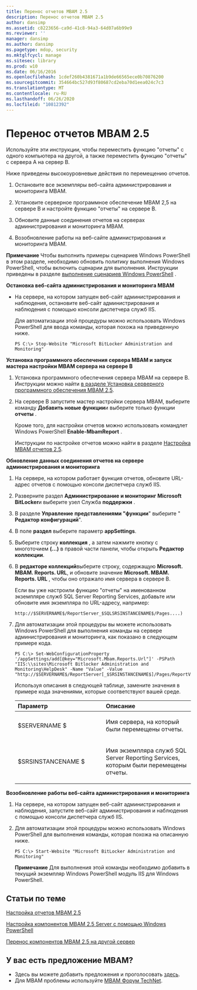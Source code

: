 ```yaml
---
title: Перенос отчетов MBAM 2.5
description: Перенос отчетов MBAM 2.5
author: dansimp
ms.assetid: c8223656-ca9d-41c8-94a3-64d07a6b99e9
ms.reviewer: ''
manager: dansimp
ms.author: dansimp
ms.pagetype: mdop, security
ms.mktglfcycl: manage
ms.sitesec: library
ms.prod: w10
ms.date: 06/16/2016
ms.openlocfilehash: 1cdef260b4381671a1b9de66565ece0b70876200
ms.sourcegitcommit: 354664bc527d93f80687cd2eba70d1eea024c7c3
ms.translationtype: MT
ms.contentlocale: ru-RU
ms.lasthandoff: 06/26/2020
ms.locfileid: "10812392"
---
```

# Перенос отчетов MBAM 2.5


Используйте эти инструкции, чтобы переместить функцию "отчеты" с одного компьютера на другой, а также переместить функцию "отчеты" с сервера A на сервер B.

Ниже приведены высокоуровневые действия по перемещению отчетов.

1.  Остановите все экземпляры веб-сайта администрирования и мониторинга MBAM.

2.  Установите серверное программное обеспечение MBAM 2,5 на сервере B и настройте функцию "отчеты" на сервере B.

3.  Обновите данные соединения отчетов на серверах администрирования и мониторинга MBAM.

4.  Возобновление работы на веб-сайте администрирования и мониторинга MBAM.

**Примечание**  Чтобы выполнить примеры сценариев Windows PowerShell в этом разделе, необходимо обновить политику выполнения Windows PowerShell, чтобы включить сценарии для выполнения. Инструкции приведены в разделе [выполнение сценариев Windows PowerShell](https://technet.microsoft.com/library/ee176949.aspx) .

 

**Остановка веб-сайта администрирования и мониторинга MBAM**

-   На сервере, на котором запущен веб-сайт администрирования и наблюдения, остановите веб-сайт администрирования и наблюдения с помощью консоли диспетчера служб IIS.

    Для автоматизации этой процедуры можно использовать Windows PowerShell для ввода команды, которая похожа на приведенную ниже.

    ``` syntax
    PS C:\> Stop-Website "Microsoft BitLocker Administration and Monitoring"
    ```

**Установка программного обеспечения сервера MBAM и запуск мастера настройки MBAM сервера на сервере B**

1.  Установка программного обеспечения сервера MBAM на сервере B. Инструкции можно найти [в разделе Установка серверного программного обеспечения MBAM 2,5](installing-the-mbam-25-server-software.md).

2.  На сервере B запустите мастер настройки сервера MBAM, выберите команду **Добавить новые функции**и выберите только функции **отчеты** .

    Кроме того, для настройки отчетов можно использовать командлет Windows PowerShell **Enable-MbamReport** .

    Инструкции по настройке отчетов можно найти в разделе [Настройка MBAM отчетов 2,5](how-to-configure-the-mbam-25-reports.md).

**Обновление данных соединения отчетов на сервере администрирования и мониторинга**

1.  На сервере, на котором работает функция отчетов, обновите URL-адрес отчетов с помощью консоли диспетчера служб IIS.

2.  Разверните раздел **Администрирование и мониторинг Microsoft BitLocker**и выберите узел Служба **поддержки** .

3.  В разделе **Управление** **представлениями "функции**" выберите " **Редактор конфигураций**".

4.  В поле **раздел** выберите параметр **appSettings**.

5.  Выберите строку **коллекция** , а затем нажмите кнопку с многоточием **(...)** в правой части панели, чтобы открыть **Редактор коллекции**.

6.  В **редакторе коллекций**выберите строку, содержащую **Microsoft. MBAM. Reports. URL**, и обновите значение **Microsoft. MBAM. Reports. URL** , чтобы оно отражало имя сервера в сервере B.

    Если вы уже настроили функцию "отчеты" на именованном экземпляре служб SQL Server Reporting Services, добавьте или обновите имя экземпляра по URL-адресу, например:

    `http://$SERVERNAME$/ReportServer_$SQLSRSINSTANCENAME$/Pages....)`

7.  Для автоматизации этой процедуры вы можете использовать Windows PowerShell для выполнения команды на сервере администрирования и мониторинга, как показано в следующем примере кода.

    ``` syntax
    PS C:\> Set-WebConfigurationProperty '/appSettings/add[@key="Microsoft.Mbam.Reports.Url"]' -PSPath "IIS:\\sites\Microsoft Bitlocker Administration and Monitoring\HelpDesk" -Name "Value" -Value "http://$SERVERNAME$/ReportServer[_$SRSINSTANCENAME$]/Pages/ReportViewer.aspx?/Microsoft+BitLocker+Administration+and+Monitoring/"
    ```

    Используя описания в следующей таблице, замените значения в примере кода значениями, которые соответствуют вашей среде.

    <table>
    <colgroup>
    <col width="50%" />
    <col width="50%" />
    </colgroup>
    <thead>
    <tr class="header">
    <th align="left">Параметр</th>
    <th align="left">Описание</th>
    </tr>
    </thead>
    <tbody>
    <tr class="odd">
    <td align="left"><p>$SERVERNAME $</p></td>
    <td align="left"><p>Имя сервера, на который были перемещены отчеты.</p></td>
    </tr>
    <tr class="even">
    <td align="left"><p>$SRSINSTANCENAME $</p></td>
    <td align="left"><p>Имя экземпляра служб SQL Server Reporting Services, которым были перемещены отчеты.</p></td>
    </tr>
    </tbody>
    </table>

     

**Возобновление работы веб-сайта администрирования и мониторинга**

1.  На сервере, на котором запущен веб-сайт администрирования и наблюдения, запустите веб-сайт администрирования и наблюдения с помощью консоли диспетчера служб IIS.

2.  Для автоматизации этой процедуры можно использовать Windows PowerShell для выполнения команды, которая похожа на описанную ниже.

    ``` syntax
    PS C:\> Start-Website "Microsoft BitLocker Administration and Monitoring"
    ```

    **Примечание**  Для выполнения этой команды необходимо добавить в текущий экземпляр Windows PowerShell модуль IIS для Windows PowerShell.

     



## Статьи по теме


[Настройка отчетов MBAM 2.5](how-to-configure-the-mbam-25-reports.md)

[Настройка компонентов MBAM 2.5 Server с помощью Windows PowerShell](configuring-mbam-25-server-features-by-using-windows-powershell.md)

[Перенос компонентов MBAM 2.5 на другой сервер](moving-mbam-25-features-to-another-server.md)

 
## У вас есть предложение MBAM?
- Здесь вы можете добавить предложения и проголосовать [здесь](http://mbam.uservoice.com/forums/268571-microsoft-bitlocker-administration-and-monitoring).
- Для MBAM проблемы используйте [MBAM Форум TechNet](https://social.technet.microsoft.com/Forums/home?forum=mdopmbam).
 





